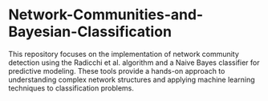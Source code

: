 # Network-Communities-and-Bayesian-Classification
This repository focuses on the implementation of network community detection using the Radicchi et al. algorithm and a Naive Bayes classifier for predictive modeling. These tools provide a hands-on approach to understanding complex network structures and applying machine learning techniques to classification problems.
